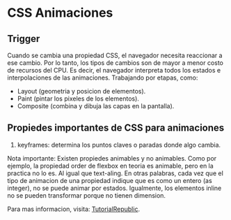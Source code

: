 # CSS Animaciones

## Trigger

Cuando se cambia una propiedad CSS, el navegador necesita reaccionar a ese cambio. Por lo tanto, los tipos de cambios son de mayor a menor costo de recursos del CPU. Es decir, el navegador interpreta todos los estados e interpolaciones de las animaciones. Trabajando por etapas, como:

* Layout (geometria y posicion de elementos).
* Paint (pintar los pixeles de los elementos).
* Composite (combina y dibuja las capas en la pantalla).

## Propiedes importantes de CSS para animaciones

1. keyframes: determina los puntos claves o paradas donde algo cambia.

Nota importante: Existen propiedes animables y no animables. Como por ejemplo, la propiedad order de flexbox en teoria es animable, pero en la practica no lo es. Al igual que text-aling. En otras palabras, cada vez que el tipo de animacion de una propiedad indique que es como un entero (as integer), no se puede animar por estados. Igualmente, los elementos inline no se pueden transformar porque no tienen dimension.

Para mas informacion, visita: [TutorialRepublic](https://www.tutorialrepublic.com/css-reference/css-animatable-properties.php).
